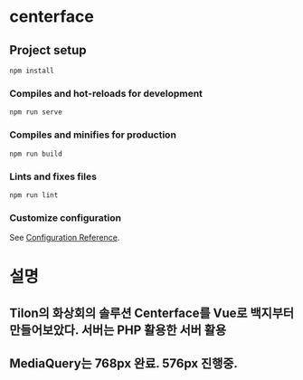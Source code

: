# centerface

## Project setup
```
npm install
```

### Compiles and hot-reloads for development
```
npm run serve
```

### Compiles and minifies for production
```
npm run build
```

### Lints and fixes files
```
npm run lint
```

### Customize configuration
See [Configuration Reference](https://cli.vuejs.org/config/).


# 설명

## Tilon의 화상회의 솔루션 Centerface를 Vue로 백지부터 만들어보았다. 서버는 PHP 활용한 서버 활용
## MediaQuery는 768px 완료. 576px 진행중. 
